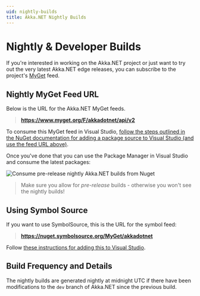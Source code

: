 ```yaml
---
uid: nightly-builds
title: Akka.NET Nightly Builds
---
```


# Nightly & Developer Builds
If you're interested in working on the Akka.NET project or just want to try out the very latest Akka.NET edge releases, you can subscribe to the project's [MyGet](http://www.myget.org/) feed.

## Nightly MyGet Feed URL
Below is the URL for the Akka.NET MyGet feeds.

> **https://www.myget.org/F/akkadotnet/api/v2**

To consume this MyGet feed in Visual Studio, [follow the steps outlined in the NuGet documentation for adding a package source to Visual Studio (and use the feed URL above)](http://docs.nuget.org/create/hosting-your-own-nuget-feeds).

Once you've done that you can use the Package Manager in Visual Studio and consume the latest packages:

![Consume pre-release nightly Akka.NET builds from Nuget](/images/nightly-builds.png)

> Make sure you allow for *pre-release* builds - otherwise you won't see the nightly builds!

## Using Symbol Source
If you want to use SymbolSource, this is the URL for the symbol feed:

> **https://nuget.symbolsource.org/MyGet/akkadotnet**

Follow [these instructions for adding this to Visual Studio](http://www.symbolsource.org/Public/Home/VisualStudio).

## Build Frequency and Details

The nightly builds are generated nightly at midnight UTC if there have been modifications to the `dev` branch of Akka.NET since the previous build.